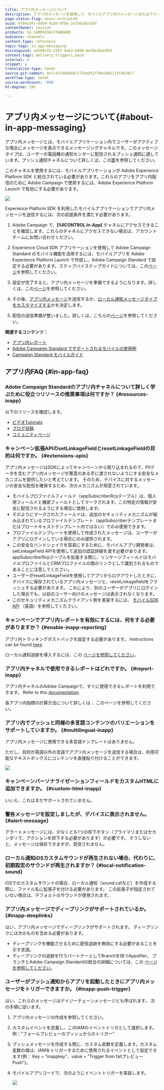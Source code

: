 ```yaml
---
title: アプリ内メッセージについて
description: アプリ内メッセージを使用して、モバイルアプリ内でメッセージまたはアラートを表示します。
page-status-flag: never-activated
uuid: 6784cdfc-6db9-41dd-9fbb-2e756a5bcb5f
contentOwner: sauviat
products: SG_CAMPAIGN/STANDARD
audience: channels
content-type: reference
topic-tags: in-app-messaging
discoiquuid: a4168cfb-22bf-4ab3-b9d8-6e76e1bdc055
context-tags: delivery,triggers,back
internal: n
snippet: y
translation-type: tm+mt
source-git-commit: 4efc42fd6b656c7723ed52f704c801113f9b3817
workflow-type: tm+mt
source-wordcount: '930'
ht-degree: 29%

---
```



# アプリ内メッセージについて{#about-in-app-messaging}

アプリ内メッセージとは、モバイルアプリケーション内でユーザーがアクティブな場合にメッセージを表示できるメッセージングチャネルです。このメッセージタイプは、ユーザーの電話機の通知センターに配信されるプッシュ通知に適しています。プッシュ通知チャネルについて詳しくは、この[節](../../channels/using/about-push-notifications.md)を参照してください。

このチャネルを使用するには、モバイルアプリケーションが Adobe Experience Platform SDK と統合されている必要があります。これらのアプリをアプリ内配信のために Adobe Campaign で使用するには、Adobe Experience Platform Launch で有効にする必要があります。

![](assets/launch_campaign.png)

Experience Platform SDK を利用したモバイルアプリケーションでアプリ内メッセージを送信するには、次の前提条件を満たす必要があります。

1. Adobe Campaign で、**[!UICONTROL In-App]** チャネルにアクセスできることを確認します。これらのチャネルにアクセスできない場合は、アカウントチームにお問い合わせください。

1. Experience Cloud SDK アプリケーションを使用して Adobe Campaign Standard のモバイル機能を活用するには、モバイルアプリを Adobe Experience Platform Launch で作成し、Adobe Campaign Standard で設定する必要があります。ステップバイステップガイドについては、この[ページ](https://helpx.adobe.com/jp/campaign/kb/configuring-app-sdk.html)を参照してください。

1. 設定が完了すると、アプリ内メッセージを準備できるようになります。詳しくは、この[ページ](../../channels/using/preparing-and-sending-an-in-app-message.md#preparing-your-in-app-message)を参照してください。

1. その後、[アプリ内メッセージ](../../channels/using/customizing-an-in-app-message.md)を送信するか、[ローカル通知メッセージタイプをカスタマイズする](../../channels/using/customizing-an-in-app-message.md#customizing-a-local-notification-message-type)かを決定します。

1. 配信の送信準備が整いました。詳しくは、こちらの[ページ](../../channels/using/preparing-and-sending-an-in-app-message.md#sending-your-in-app-message)を参照してください。

**関連するコンテンツ：**

* [アプリ内レポート](../../reporting/using/in-app-report.md)
* [Adobe Campaign Standard でサポートされるモバイルの使用例](https://helpx.adobe.com/jp/campaign/kb/configure-launch-rules-acs-use-cases.html)
* [Campaign Standard モバイルガイド](https://helpx.adobe.com/jp/campaign/kb/acs-mobile.html)

## アプリ内FAQ {#in-app-faq}

### Adobe Campaign Standardのアプリ内チャネルについて詳しく学ぶために役立つリソースの推奨事項は何ですか？ {#resources-inapp}

以下のリソースを確認します。

* [ビデオTutorials](https://docs.adobe.com/content/help/en/campaign-standard-learn/tutorials/communication-channels/mobile/in-app/in-app-message-overview.html)
* [ブログ投稿](https://theblog.adobe.com/get-more-out-of-the-new-in-app-message-channel-from-adobe-campaign/)
* [コミュニティページ](https://experienceleaguecommunities.adobe.com/t5/adobe-campaign-standard/ct-p/adobe-campaign-standard-community)

### キャンペーン拡張APIのsetLinkageFieldとresetLinkageFieldの目的は何ですか。 {#extensions-apis}

アプリ内メッセージはSDKによってキャンペーンから取り込まれるので、PIIデータを含むアプリ内メッセージが悪意のある手に渡されないようにする安全なメカニズムを提供したいと考えています。 そのため、デバイスに対するメッセージの安全な配信を確保するため、次のメカニズムが用意されています。

* モバイルプロファイルフィールド（appSubscriberRcpテーブル）は、個人用フィールドと機密フィールドとしてマークされます。この特定の情報が安全に配信されるようにする場合に使用します。
* そのようにマークされたフィールドは、追加のセキュリティメカニズムが組み込まれているプロファイルテンプレート（appSubscriberテンプレートまたはブロードキャストテンプレート内ではない）でのみ使用できます。
* プロファイルテンプレートを使用して作成されたメッセージは、ユーザーがアプリにログインしている場合にのみ提供されます。
* この安全なハンドシェイクを容易にするために、モバイルアプリ開発者は、setLinkageField APIを使用して追加の認証詳細を渡す必要があります。 appSubscriberRcpテーブルを拡張する際に、リンケージフィールドはモバイルプロファイルとCRMプロファイルの間のリンクとして識別されるものであることに注意してください。
* ユーザーがresetLinkageFieldを使用してアプリからログアウトしたときに、デバイスに保存されているアプリ内メッセージと、resetLinkagefieldをフラッシュする必要があります。 これにより、別のユーザーがアプリにログインした場合でも、以前のユーザー向けのメッセージは表示されなくなります。
* このセキュリティメカニズムクライアント側を実装するには、 [モバイルSDK API](https://aep-sdks.gitbook.io/docs/using-mobile-extensions/adobe-campaign-standard/adobe-campaign-standard-api-reference) （英語）を参照してください。

### キャンペーンでアプリ内レポートを有効にするには、何をする必要がありますか？ {#enable-inapp-reporting}

アプリ内トラッキングポストバックを設定する必要があります。 Instructions can be found [here](https://helpx.adobe.com/campaign/kb/config-app-in-launch.html#InApptrackingpostback).

ローカル通知追跡を導入するには、この [ページを参照してください](../../administration/using/local-tracking.md)。

### アプリ内チャネルで使用できるレポートはどれですか。 {#report-inapp}

アプリ内チャネルのAdobe Campaignで、すぐに使用できるレポートを利用できます。 Refer to this [documentation](../../reporting/using/in-app-report.md).

各アプリ内指標の計算方法について詳しくは [](../../reporting/using/indicator-calculation.md#in-app-delivery) 、このページを参照してください。

### アプリ内でプッシュと同様の多言語コンテンツのバリエーションをサポートしていますか。 {#multilingual-inapp}

アプリ内メッセージに使用できる多言語テンプレートはありません。

ただし、目的が英語以外の言語でアプリ内メッセージを送信する場合は、利用可能なテキストボックスにコンテンツを直接貼り付けることができます。

![](assets/faq_inapp.png)

### キャンペーンパーソナライゼーションフィールドをカスタムHTMLに追加できますか。 {#custom-html-inapp}

いいえ、これはまだサポートされていません。

### 警告メッセージを設定しましたが、デバイスに表示されません。 {#alert-message}

アラートメッセージには、少なくとも1つの却下ボタン（プライマリまたはセカンダリで、アクションを却下する必要があります）が必要です。 そうしないと、メッセージは保存できますが、受信されません。

### ローカル通知iOSカスタムサウンドが再生されない場合、代わりに、初期設定のサウンドが再生されますか？ {#local-notification-sound}

iOSでのカスタムサウンドの場合、ローカル通知（sound.cafなど）を作成する際に、ファイル名に拡張子を付ける必要があります。 この拡張子が指定されていない場合は、デフォルトのサウンドが使用されます。

### アプリ内メッセージでディープリンクがサポートされているか。 {#inapp-deeplinks}

はい、アプリ内メッセージでディープリンクがサポートされます。 ディープリンクには次のものを含める必要があります。

* ディープリンクを機能させるために配信追跡を無効にする必要があることを示す言語。
* ディープリンクの追跡を行うパートナーとしてBranchを持つAppsflier。 ブランチとAdobe Campaign Standardの統合の詳細については、この [ページを参照してください](https://help.branch.io/using-branch/docs/adobe-campaign-standard-1)。

### ユーザーがプッシュ通知からアプリを起動したときにアプリ内メッセージをトリガーできますか。 {#inapp-push-trigger}

はい、これらのメッセージはデイジーチェーンメッセージとも呼ばれます。 次の手順に従います。

1. アプリ内メッセージの作成を参照してください。

1. カスタムイベントを定義し、このIAMのイベントトリガとして選択します。例：&quot;フォールプレビューのプッシュからのトリガー&quot;

1. プッシュメッセージを作成する際に、カスタム変数を定義します。カスタム変数の値は、IAMをトリガーするために使用されるイベントとして設定できます(例： Key = &quot;inappkey&quot;、value = &quot;Trigger from fallプレビューPush&quot;)。

1. モバイルアプリコードで、次のようにイベントトリガーを実装します。

   ![](assets/faq_inapp_2.png)
